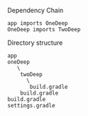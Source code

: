 Dependency Chain

```
app imports OneDeep
OneDeep imports TwoDeep
```

Directory structure

```
app
oneDeep
   \
    twoDeep
      \
       build.gradle
    build.gradle
build.gradle
settings.gradle
```